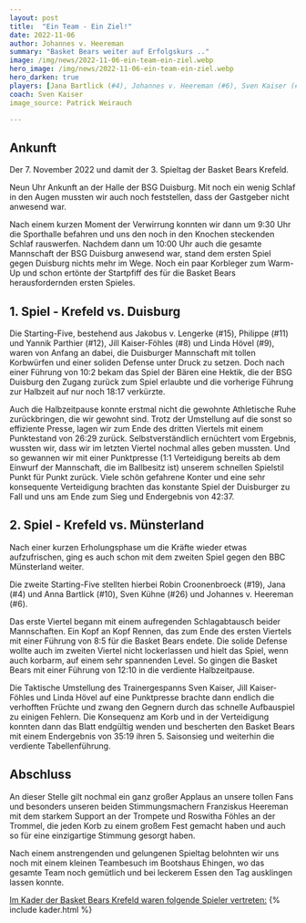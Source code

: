 ```yaml
---
layout: post
title:  "Ein Team - Ein Ziel!"
date: 2022-11-06
author: Johannes v. Heereman
summary: "Basket Bears weiter auf Erfolgskurs .."
image: /img/news/2022-11-06-ein-team-ein-ziel.webp
hero_image: /img/news/2022-11-06-ein-team-ein-ziel.webp
hero_darken: true
players: [Jana Bartlick (#4), Johannes v. Heereman (#6), Sven Kaiser (#7), Jill Kaiser-Föhles (#8), Linda Hövel (#9), Anna Bartlick (#10), Philippe Parthier (#11), Yannik Parthier (#12), Jakobus v. Lengerke (#15), Robin Croonenbroeck (#19), Heiko Mathes (#21), Mike Lausberg (#25), Sven Kühne (#26)]
coach: Sven Kaiser
image_source: Patrick Weirauch

---
```


## Ankunft

Der 7. November 2022 und damit der 3. Spieltag der Basket Bears Krefeld.

Neun Uhr Ankunft an der Halle der BSG Duisburg. Mit noch ein wenig Schlaf in den Augen mussten wir auch noch feststellen, dass der Gastgeber nicht anwesend war.

Nach einem kurzen Moment der Verwirrung konnten wir dann um 9:30 Uhr die Sporthalle befahren und uns den noch in den Knochen steckenden Schlaf rauswerfen. Nachdem dann um 10:00 Uhr auch die gesamte Mannschaft der BSG Duisburg anwesend war, stand dem ersten Spiel gegen Duisburg nichts mehr im Wege. Noch ein paar Korbleger zum Warm-Up und schon ertönte der Startpfiff des für die Basket Bears herausfordernden ersten Spieles.

## 1. Spiel - Krefeld vs. Duisburg

Die Starting-Five, bestehend aus Jakobus v. Lengerke (#15), Philippe (#11) und Yannik Parthier (#12), Jill Kaiser-Föhles (#8) und Linda Hövel (#9), waren von Anfang an dabei, die Duisburger Mannschaft mit tollen Korbwürfen und einer soliden Defense unter Druck zu setzen. Doch nach einer Führung von 10:2 bekam das Spiel der Bären eine Hektik, die der BSG Duisburg den Zugang zurück zum Spiel erlaubte und die vorherige Führung zur Halbzeit auf nur noch 18:17 verkürzte.

Auch die Halbzeitpause konnte erstmal nicht die gewohnte Athletische Ruhe zurückbringen, die wir gewohnt sind. Trotz der Umstellung auf die sonst so effiziente Presse, lagen wir zum Ende des dritten Viertels mit einem Punktestand von 26:29 zurück. Selbstverständlich ernüchtert vom Ergebnis, wussten wir, dass wir im letzten Viertel nochmal alles geben mussten. Und so gewannen wir mit einer Punktpresse (1:1 Verteidigung bereits ab dem Einwurf der Mannschaft, die im Ballbesitz ist) unserem schnellen Spielstil Punkt für Punkt zurück. Viele schön gefahrene Konter und eine sehr konsequente Verteidigung brachten das konstante Spiel der Duisburger zu Fall und uns am Ende zum Sieg und Endergebnis von 42:37.

## 2. Spiel - Krefeld vs. Münsterland

Nach einer kurzen Erholungsphase um die Kräfte wieder etwas aufzufrischen, ging es auch schon mit dem zweiten Spiel gegen den BBC Münsterland weiter.

Die zweite Starting-Five stellten hierbei Robin Croonenbroeck (#19), Jana (#4) und Anna Bartlick (#10), Sven Kühne (#26) und Johannes v. Heereman (#6).

Das erste Viertel begann mit einem aufregenden Schlagabtausch beider Mannschaften. Ein Kopf an Kopf Rennen, das zum Ende des ersten Viertels mit einer Führung von 8:5 für die Basket Bears endete. Die solide Defense wollte auch im zweiten Viertel nicht lockerlassen und hielt das Spiel, wenn auch korbarm, auf einem sehr spannenden Level. So gingen die Basket Bears mit einer Führung von 12:10 in die verdiente Halbzeitpause.

Die Taktische Umstellung des Trainergespanns Sven Kaiser, Jill Kaiser-Föhles und Linda Hövel auf eine Punktpresse brachte dann endlich die verhofften Früchte und zwang den Gegnern durch das schnelle Aufbauspiel zu einigen Fehlern. Die Konsequenz am Korb und in der Verteidigung konnten dann das Blatt endgültig wenden und bescherten den Basket Bears mit einem Endergebnis von 35:19 ihren 5. Saisonsieg und weiterhin die verdiente Tabellenführung.

## Abschluss

An dieser Stelle gilt nochmal ein ganz großer Applaus an unsere tollen Fans und besonders unseren beiden Stimmungsmachern Franziskus Heereman mit dem starkem Support an der Trompete und Roswitha Föhles an der Trommel, die jeden Korb zu einem großem Fest gemacht haben und auch so für eine einzigartige Stimmung gesorgt haben.

Nach einem anstrengenden und gelungenen Spieltag belohnten wir uns noch mit einem kleinen Teambesuch im Bootshaus Ehingen, wo das gesamte Team noch gemütlich und bei leckerem Essen den Tag ausklingen lassen konnte.

<u>Im Kader der Basket Bears Krefeld waren folgende Spieler vertreten:</u>
{% include kader.html %}
